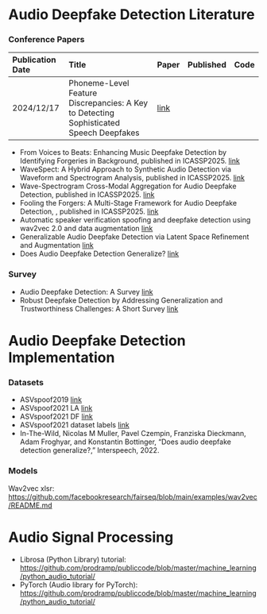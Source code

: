 # Audio Deepfake Detection Literature

### Conference Papers

|Publication Date|Title|Paper|Published|Code|
|:---|:---|---|---|---|
|2024/12/17|Phoneme-Level Feature Discrepancies: A Key to Detecting Sophisticated Speech Deepfakes|[link](https://arxiv.org/abs/2412.12619)|||

* From Voices to Beats: Enhancing Music Deepfake Detection by Identifying Forgeries in Background, published in ICASSP2025. [link](https://ieeexplore.ieee.org/document/10890293)
* WaveSpect: A Hybrid Approach to Synthetic Audio Detection via Waveform and Spectrogram Analysis, published in ICASSP2025. [link](https://ieeexplore.ieee.org/document/10890188)
* Wave-Spectrogram Cross-Modal Aggregation for Audio Deepfake Detection, published in ICASSP2025. [link](https://ieeexplore.ieee.org/document/10890563?denied=)
* Fooling the Forgers: A Multi-Stage Framework for Audio Deepfake Detection, , published in ICASSP2025. [link](https://ieeexplore.ieee.org/document/10888175)
* Automatic speaker verification spoofing and deepfake detection using wav2vec 2.0 and data augmentation [link](https://arxiv.org/abs/2202.12233)
* Generalizable Audio Deepfake Detection via Latent Space Refinement and Augmentation [link](https://arxiv.org/abs/2501.14240)
* Does Audio Deepfake Detection Generalize?  [link](https://arxiv.org/abs/2203.16263)

### Survey
* Audio Deepfake Detection: A Survey [link](https://arxiv.org/abs/2308.14970)
* Robust Deepfake Detection by Addressing Generalization and Trustworthiness Challenges: A Short Survey [link](https://dl.acm.org/doi/abs/10.1145/3689090.3689386)



# Audio Deepfake Detection Implementation
### Datasets
* ASVspoof2019 [link](https://datashare.ed.ac.uk/handle/10283/3336)
* ASVspoof2021 LA [link](https://zenodo.org/records/4837263#.YnDIinYzZhE)
* ASVspoof2021 DF [link](https://zenodo.org/records/4835108#.YnDIb3YzZhE)
* ASVspoof2021 dataset labels [link](https://www.asvspoof.org/index2021.html)
* In-The-Wild, Nicolas M Muller, Pavel Czempin, Franziska Dieckmann, Adam Froghyar, and Konstantin Bottinger, “Does audio deepfake detection generalize?,” Interspeech, 2022.

### Models
Wav2vec xlsr: https://github.com/facebookresearch/fairseq/blob/main/examples/wav2vec/README.md


# Audio Signal Processing
* Librosa (Python Library) tutorial: https://github.com/prodramp/publiccode/blob/master/machine_learning/python_audio_tutorial/
* PyTorch (Audio library for PyTorch): https://github.com/prodramp/publiccode/blob/master/machine_learning/python_audio_tutorial/

